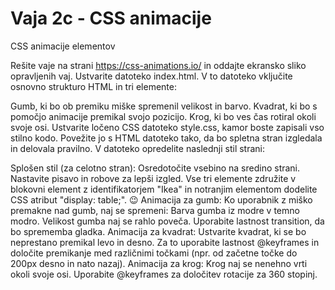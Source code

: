 # Vaja 2c - CSS animacije

CSS animacije elementov

Rešite vaje na strani https://css-animations.io/ in oddajte ekransko sliko opravljenih vaj.
Ustvarite datoteko index.html. V to datoteko vključite osnovno strukturo HTML in tri elemente:

Gumb, ki bo ob premiku miške spremenil velikost in barvo.
Kvadrat, ki bo s pomočjo animacije premikal svojo pozicijo.
Krog, ki bo ves čas rotiral okoli svoje osi.
Ustvarite ločeno CSS datoteko style.css, kamor boste zapisali vso stilno kodo. Povežite jo s HTML datoteko tako, da bo spletna stran izgledala in delovala pravilno. V datoteko opredelite naslednji stil strani:

Splošen stil (za celotno stran):
Osredotočite vsebino na sredino strani.
Nastavite pisavo in robove za lepši izgled.
Vse tri elemente združite v blokovni element z identifikatorjem "Ikea" in notranjim elementom dodelite CSS atribut "display: table;". 😉
Animacija za gumb:
Ko uporabnik z miško premakne nad gumb, naj se spremeni:
Barva gumba iz modre v temno modro.
Velikost gumba naj se rahlo poveča.
Uporabite lastnost transition, da bo sprememba gladka.
Animacija za kvadrat:
Ustvarite kvadrat, ki se bo neprestano premikal levo in desno.
Za to uporabite lastnost @keyframes in določite premikanje med različnimi točkami (npr. od začetne točke do 200px desno in nato nazaj).
Animacija za krog:
Krog naj se nenehno vrti okoli svoje osi.
Uporabite @keyframes za določitev rotacije za 360 stopinj.
